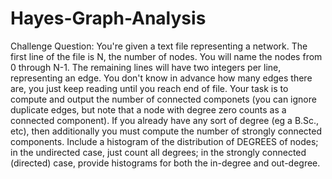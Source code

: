 # Hayes-Graph-Analysis

Challenge Question:
You're given a text file representing a network. The first line of the file is N, the number of nodes. You will name the nodes from 0 through N-1. The remaining lines will have two integers per line, representing an edge. You don't know in advance how many edges there are, you just keep reading until you reach end of file. Your task is to compute and output the number of connected componets (you can ignore duplicate edges, but note that a node with degree zero counts as a connected component). If you already have any sort of degree (eg a B.Sc., etc), then additionally you must compute the number of strongly connected components. Include a histogram of the distribution of DEGREES of nodes; in the undirected case, just count all degrees; in the strongly connected (directed) case, provide histograms for both the in-degree and out-degree.
